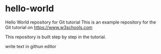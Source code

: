 # hello-world
Hello World repository for Git tutorial
This is an example repository for the Git tutorial on https://www.w3schools.com

This repository is built step by step in the tutorial.

write text in githun editor
